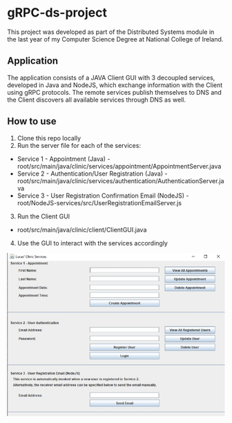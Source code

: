 # gRPC-ds-project
This project was developed as part of the Distributed Systems module in the last year of my Computer Science Degree at National College of Ireland. 

## Application
The application consists of a JAVA Client GUI with 3 decoupled services, developed in Java and NodeJS, which exchange information with the Client using gRPC protocols. 
The remote services publish themselves to DNS and the Client discovers all available services through DNS as well.

## How to use
1. Clone this repo locally
2. Run the server file for each of the services:
  * Service 1 - Appointment (Java) - root/src/main/java/clinic/services/appointment/AppointmentServer.java
  * Service 2 - Authentication/User Registration (Java) - root/src/main/java/clinic/services/authentication/AuthenticationServer.java
  * Service 3 - User Registration Confirmation Email (NodeJS) - root/NodeJS-services/src/UserRegistrationEmailServer.js
3. Run the Client GUI
  * root/src/main/java/clinic/client/ClientGUI.java
4. Use the GUI to interact with the services accordingly

![Client GUI Screenshot](https://github.com/lucasfdsilva/gRPC-ds-project/blob/master/images/gui-screenshot.jpg?raw=true)
